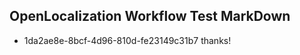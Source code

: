 ## OpenLocalization Workflow Test MarkDown
* 1da2ae8e-8bcf-4d96-810d-fe23149c31b7 thanks!

<!--HONumber=Jul16_HO4-->


